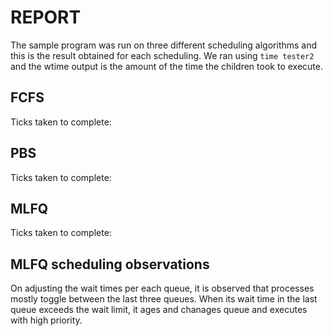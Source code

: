 # REPORT

The sample program was run on three different scheduling algorithms and this is the result obtained for each scheduling. We ran using `time tester2` and the wtime output is the amount of the time the children took to execute.

## FCFS

Ticks taken to complete: 

## PBS

Ticks taken to complete: 

## MLFQ

Ticks taken to complete: 

## MLFQ scheduling observations

On adjusting the wait times per each queue, it is observed that processes mostly toggle between the last three queues. When its wait time in the last queue exceeds the wait limit, it ages and chanages queue and executes with high priority.